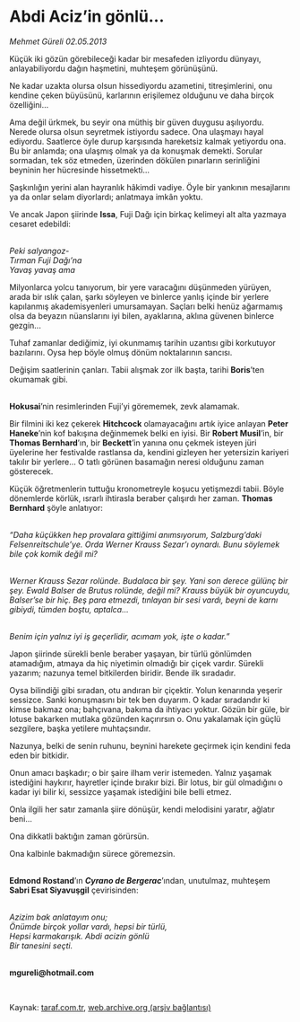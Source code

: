 # Abdi Aciz’in gönlü...

*Mehmet Güreli 02.05.2013*

<div class="yazi"><p>Küçük iki gözün görebileceği kadar bir mesafeden izliyordu dünyayı, anlayabiliyordu dağın haşmetini, muhteşem görünüşünü.</p>
<p>Ne kadar uzakta olursa olsun hissediyordu azametini, titreşimlerini, onu kendine çeken büyüsünü, karlarının erişilemez olduğunu ve daha birçok özelliğini...</p>
<p>Ama değil ürkmek, bu seyir ona müthiş bir güven duygusu aşılıyordu. Nerede olursa olsun seyretmek istiyordu sadece. Ona ulaşmayı hayal ediyordu. Saatlerce öyle durup karşısında hareketsiz kalmak yetiyordu ona. Bu bir anlamda; ona ulaşmış olmak ya da konuşmak demekti. Sorular sormadan, tek söz etmeden, üzerinden dökülen pınarların serinliğini beyninin her hücresinde hissetmekti...</p>
<p>Şaşkınlığın yerini alan hayranlık hâkimdi vadiye. Öyle bir yankının mesajlarını ya da onlar selam diyorlardı; anlatmaya imkân yoktu.</p>
<p>Ve ancak Japon şiirinde <b>Issa</b>, Fuji Dağı için birkaç kelimeyi alt alta yazmaya cesaret edebildi:</p>
<p><i><br/>Peki salyangoz-<br/>Tırman Fuji Dağı’na<br/>Yavaş yavaş ama</i></p>
<p>Milyonlarca yolcu tanıyorum, bir yere varacağını düşünmeden yürüyen, arada bir ıslık çalan, şarkı söyleyen ve binlerce yanlış içinde bir yerlere kapılanmış akademisyenleri umursamayan. Saçları belki henüz ağarmamış olsa da beyazın nüanslarını iyi bilen, ayaklarına, aklına güvenen binlerce gezgin...</p>
<p>Tuhaf zamanlar dediğimiz, iyi okunmamış tarihin uzantısı gibi korkutuyor bazılarını. Oysa hep böyle olmuş dönüm noktalarının sancısı.</p>
<p>Değişim saatlerinin çanları. Tabii alışmak zor ilk başta, tarihi <b>Boris</b>’ten okumamak gibi.</p>
<p><b><br/>Hokusai</b>’nin resimlerinden Fuji’yi görememek, zevk alamamak.</p>
<p>Bir filmini iki kez çekerek <b>Hitchcock</b> olamayacağını artık iyice anlayan <b>Peter Haneke</b>’nin kof bakışına değinmemek belki en iyisi. Bir <b>Robert Musil</b>’in, bir <b>Thomas Bernhard</b>’ın, bir <b>Beckett</b>’in yanına onu çekmek isteyen jüri üyelerine her festivalde rastlansa da, kendini gizleyen her yetersizin kariyeri takılır bir yerlere... O tatlı görünen basamağın neresi olduğunu zaman gösterecek.</p>
<p>Küçük öğretmenlerin tuttuğu kronometreyle koşucu yetişmezdi tabii. Böyle dönemlerde körlük, ısrarlı ihtirasla beraber çalışırdı her zaman. <b>Thomas Bernhard</b> şöyle anlatıyor:</p>
<p><i><br/>“Daha küçükken hep provalara gittiğimi anımsıyorum, Salzburg’daki Felsenreitschule’ye. Orda Werner Krauss Sezar’ı oynardı. Bunu söylemek bile çok komik değil mi?</i></p>
<p><i><br/>Werner Krauss Sezar rolünde. Budalaca bir şey. Yani son derece gülünç bir şey. Ewald Balser de Brutus rolünde, değil mi? Krauss büyük bir oyuncuydu, Balser’se bir hiç. Beş para etmezdi, tınlayan bir sesi vardı, beyni de karnı gibiydi, tümden boştu, aptalca...</i></p>
<p><i><br/>Benim için yalnız iyi iş geçerlidir, acımam yok, işte o kadar.”</i></p>
<p>Japon şiirinde sürekli benle beraber yaşayan, bir türlü gönlümden atamadığım, atmaya da hiç niyetimin olmadığı bir çiçek vardır. Sürekli yazarım; nazunya temel bitkilerden biridir. Bende ilk sıradadır.</p>
<p>Oysa bilindiği gibi sıradan, otu andıran bir çiçektir. Yolun kenarında yeşerir sessizce. Sanki konuşmasını bir tek ben duyarım. O kadar sıradandır ki kimse bakmaz ona; bahçıvana, bakıma da ihtiyacı yoktur. Gözün bir güle, bir lotuse bakarken mutlaka gözünden kaçırırsın o. Onu yakalamak için güçlü sezgilere, başka yetilere muhtaçsındır.</p>
<p>Nazunya, belki de senin ruhunu, beynini harekete geçirmek için kendini feda eden bir bitkidir. </p>
<p>Onun amacı başkadır; o bir şaire ilham verir istemeden. Yalnız yaşamak istediğini haykırır, hayretler içinde bırakır bizi. Bir lotus, bir gül olmadığını o kadar iyi bilir ki, sessizce yaşamak istediğini bile belli etmez.</p>
<p>Onla ilgili her satır zamanla şiire dönüşür, kendi melodisini yaratır, ağlatır beni...</p>
<p>Ona dikkatli baktığın zaman görürsün. </p>
<p>Ona kalbinle bakmadığın sürece göremezsin.</p>
<p><b><br/>Edmond Rostand</b>’ın <b><i>Cyrano de Bergerac</i></b>’ından, unutulmaz, muhteşem <b>Sabri Esat Siyavuşgil</b> çevirisinden:</p>
<p><i><br/>Azizim bak anlatayım onu;<br/>Önümde birçok yollar vardı, hepsi bir türlü,<br/>Hepsi karmakarışık. Abdi acizin gönlü<br/>Bir tanesini seçti.</i></p><b>
<p><br/>mgureli@hotmail.com</p>
<p></p></b> 
</div>

Kaynak: [taraf.com.tr](http://www.taraf.com.tr/mehmet-gureli/makale-abdi-aciz-in-gonlu.htm), [web.archive.org (arşiv bağlantısı)](http://web.archive.org/web/20131107155900/http://www.taraf.com.tr/mehmet-gureli/makale-abdi-aciz-in-gonlu.htm)
